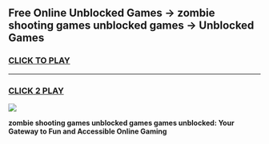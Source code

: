 
## Free Online Unblocked Games → zombie shooting games unblocked games → Unblocked Games
<h3>
<a href="https://premium.freeplayer.one?title=zombie_shooting_games_unblocked_games&ref=21F">CLICK TO PLAY</a></h3>
<hr>

<h3>
<a href="https://premium.freeplayer.one?title=zombie_shooting_games_unblocked_games&ref=21F">CLICK 2 PLAY</a>
  
</h3>

<a href="https://premium.freeplayer.one?title=zombie_shooting_games_unblocked_games&ref=21F/"><img src="https://clearcache.store/games.png"></a>


**zombie shooting games unblocked games games unblocked: Your Gateway to Fun and Accessible Online Gaming**

